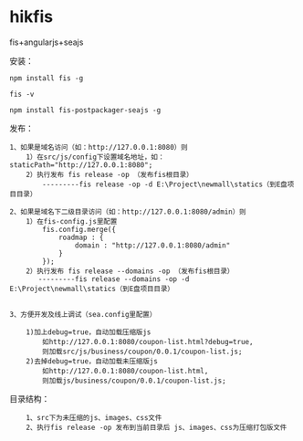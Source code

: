 # hikfis
fis+angularjs+seajs

安装：

	npm install fis -g

	fis -v

	npm install fis-postpackager-seajs -g

发布：

	1、如果是域名访问（如：http://127.0.0.1:8080）则
		1）在src/js/config下设置域名地址，如：staticPath="http://127.0.0.1:8080";
		2）执行发布 fis release -op （发布fis根目录）
	        ---------fis release -op -d E:\Project\newmall\statics（到E盘项目目录）

	2、如果是域名下二级目录访问（如：http://127.0.0.1:8080/admin）则
	   	1）在fis-config.js里配置
			fis.config.merge({
			    roadmap : {
			        domain : "http://127.0.0.1:8080/admin"
			    }
			});
		2）执行发布 fis release --domains -op （发布fis根目录）
		   ---------fis release --domains -op -d E:\Project\newmall\statics（到E盘项目目录）


	3、方便开发及线上调试（sea.config里配置）

		1)加上debug=true，自动加载压缩版js
			如http://127.0.0.1:8080/coupon-list.html?debug=true,
			则加载src/js/business/coupon/0.0.1/coupon-list.js;
		2)去掉debug=true，自动加载未压缩版js
			如http://127.0.0.1:8080/coupon-list.html,
			则加载js/business/coupon/0.0.1/coupon-list.js;

目录结构：

     	1、src下为未压缩的js、images、css文件
     	2、执行fis release -op 发布到当前目录后 js、images、css为压缩打包版文件
